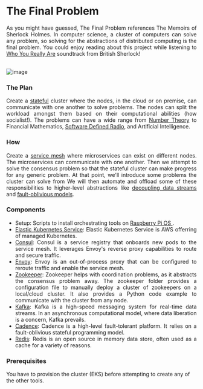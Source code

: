 # The Final Problem
<div align="justify"> As you might have guessed, The Final Problem references The Memoirs of Sherlock Holmes. In computer science, a cluster of computers can solve any problem, so solving for the abstractions of distributed computing is the final problem. You could enjoy reading about this project while listening to <a href="https://youtu.be/uorGmVFwNQI?si=qKTMRNN-vwvqRQkY">Who You Really Are</a> soundtrack from British Sherlock! </div>
<br/>

![image](https://github.com/shehio/the-final-problem/assets/4094464/fd77053b-dadf-4cb3-afd1-5cc7b47e08b4)

### The Plan
<div align="justify">
Create a <a href="https://en.wikipedia.org/wiki/State_(computer_science)">stateful</a> cluster where the nodes, in the cloud or on premise, can communicate with one another to solve problems. The nodes can split the workload amongst them based on their computational abilities (how socialist!). The problems can have a wide range from <a href="https://en.wikipedia.org/wiki/Number_theory">Number Theory</a> to Financial Mathematics, <a href="https://en.wikipedia.org/wiki/Software-defined_radio">Software Defined Radio</a>, and Artificial Intelligence.
</div>


### How
<div align="justify">
 Create a <a href="https://en.wikipedia.org/wiki/Service_mesh">service mesh</a> where microservices can exist on different nodes. The microservices can communicate with one another. Then we attempt to solve the consensus problem so that the stateful cluster can make progress for any generic problem. At that point, we'll introduce some problems the cluster can solve from  We will then automate and offload some of these responsibilities to higher-level abstractions like <a href="https://kafka.apache.org/">decoupling data streams</a> and <a href="https://kafka.apache.org/(https://cadenceworkflow.io/)">fault-oblivious models</a>.
</div>

### Components
- <div align="justify"> Setup: Scripts to install orchestrating tools on <a href="https://www.raspberrypi.com/software/">Raspberry Pi OS </a>. </div>
- <div align="justify"> <a href="https://aws.amazon.com/eks/">Elastic Kubernetes Service</a>: Elastic Kubernetes Service is AWS offerring of managed Kubernetes.</div>
- <div align="justify"> <a href="https://www.consul.io/">Consul</a>: Consul is a service registry that onboards new pods to the service mesh. It leverages Envoy's reverse proxy capabilities to route and secure traffic. </div>
- <div align="justify"> <a href="https://www.envoyproxy.io/">Envoy</a>: Envoy is an out-of-process proxy that can be configured to reroute traffic and enable the service mesh. </div>
- <div align="justify"> <a href="https://zookeeper.apache.org/">Zookeeper</a>: Zookeeper helps with coordination problems, as it abstracts the consensus problem away. The zookeeper folder provides a configuration file to manually deploy a cluster of zookeepers on a local/cloud cluster. It also provides a Python code example to communicate with the cluster from any node. </div>
- <div align="justify"> <a href="https://kafka.apache.org/">Kafka</a>: Kafka is a high-speed messaging system for real-time data streams. In an asynchronous computational model, where data liberation is a concern, Kafka prevails. </div>
- <div align="justify"> <a href="https://cadenceworkflow.io/">Cadence</a>: Cadence is a high-level fault-tolerant platform. It relies on a fault-oblivious stateful programming model. </div>
- <div align="justify"> <a href="https://redis.io/">Redis</a>: Redis is an open source in memory data store, often used as a cache for a variety of reasons. </div>

### Prerequisites
You have to provision the cluster (EKS) before attempting to create any of the other tools.
